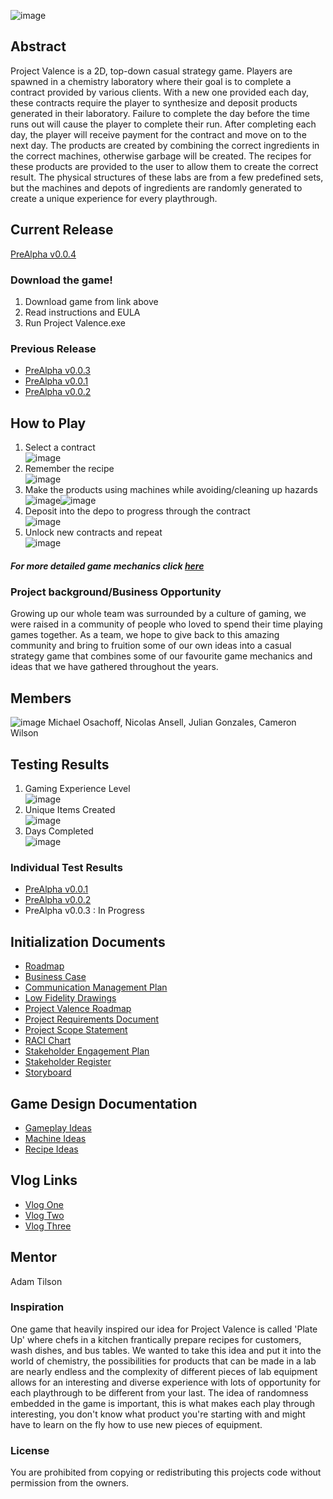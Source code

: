 ![image](https://github.com/cwilson58/ENSE-Capstone/assets/25047120/9e7010ae-cf45-4ba5-afe7-476d5d9e4a75)
## Abstract
Project Valence is a 2D, top-down casual strategy game. Players are spawned in a chemistry laboratory where their goal is to complete a contract provided by various clients. With a new one provided each day, these contracts require the player to synthesize and deposit products generated in their laboratory. Failure to complete the day before the time runs out will cause the player to complete their run. After completing each day, the player will receive payment for the contract and move on to the next day. The products are created by combining the correct ingredients in the correct machines, otherwise garbage will be created. The recipes for these products are provided to the user to allow them to create the correct result. The physical structures of these labs are from a few predefined sets, but the machines and depots of ingredients are randomly generated to create a unique experience for every playthrough.

## Current Release
[PreAlpha v0.0.4](https://github.com/cwilson58/ENSE-Capstone/releases/tag/PreAlpha0.0.4)
### Download the game!
1. Download game from link above
2. Read instructions and EULA
3. Run Project Valence.exe
### Previous Release
* [PreAlpha v0.0.3](https://github.com/cwilson58/ENSE-Capstone/releases/tag/PreAlpha0.0.3)
* [PreAlpha v0.0.1](https://drive.google.com/file/d/1-pNhrrtKu_SsJhlYNJCxSJfyWQam4DbT/view?usp=sharing)
* [PreAlpha v0.0.2](https://drive.google.com/file/d/1hRsVMrHokHQozdoUDbarStqB4SgyWDZR/view?usp=sharing)

## How to Play
1. Select a contract <br>
   ![image](https://github.com/cwilson58/ENSE-Capstone/assets/25047120/84b51035-8e19-4822-8c50-ce7d5ff812d1)
2. Remember the recipe <br>
   ![image](https://github.com/cwilson58/ENSE-Capstone/assets/25047120/7d2a20ee-1d70-4b51-b4bf-123fde29af81)
3. Make the products using machines while avoiding/cleaning up hazards <br>
   ![image](https://github.com/cwilson58/ENSE-Capstone/assets/25047120/76b9d26f-9f84-44b9-85d7-7985fc33313b)![image](https://github.com/cwilson58/ENSE-Capstone/assets/25047120/34e20a7e-c910-4104-b643-8846b38a5a23)
4. Deposit into the depo to progress through the contract <br>
   ![image](https://github.com/cwilson58/ENSE-Capstone/assets/25047120/afa01aa2-201c-433e-9df5-4c564cc077eb)
5. Unlock new contracts and repeat <br>
   ![image](https://github.com/cwilson58/ENSE-Capstone/assets/25047120/5b6a5813-9cbd-4f19-a1e0-2b1c28328621)
##### For more detailed game mechanics click [here](GameDesignDocs)

### Project background/Business Opportunity
Growing up our whole team was surrounded by a culture of gaming, we were raised in a community of people who loved to spend their time playing games together. As a team, we hope to give back to this amazing community and bring to fruition some of our own ideas into a casual strategy game that combines some of our favourite game mechanics and ideas that we have gathered throughout the years.

## Members
![image](https://github.com/cwilson58/ENSE-Capstone/assets/25047120/df587e5f-5d37-4aaa-afff-329bc3d62ba4)
Michael Osachoff, Nicolas Ansell, Julian Gonzales, Cameron Wilson
## Testing Results
1. Gaming Experience Level <br>
   ![image](https://github.com/cwilson58/ENSE-Capstone/assets/25047120/a64e11f5-59d8-4034-a9c6-7bf1a22d08c7)
2. Unique Items Created <br>
   ![image](https://github.com/cwilson58/ENSE-Capstone/assets/25047120/9d1e0272-86d7-4e19-a117-d77446c239b2)
3. Days Completed <br>
   ![image](https://github.com/cwilson58/ENSE-Capstone/assets/25047120/234e239c-c118-4352-b4ee-289280906645)
### Individual Test Results
   * [PreAlpha v0.0.1](UserTestingDocs/FeedbackDocs/PreAlpha0.0.1.md)
   * [PreAlpha v0.0.2](UserTestingDocs/FeedbackDocs/PreAlpha0.0.2.md)
   * PreAlpha v0.0.3 : In Progress

## Initialization Documents
   * [Roadmap](InitializationDocs/Roadmap.md)
   * [Business Case](InitializationDocs/BusinessCase.pdf)
   * [Communication Management Plan](InitializationDocs/CommunicationManagementPlan.pdf)
   * [Low Fidelity Drawings](InitializationDocs/LowFidelityDrawings.pdf)
   * [Project Valence Roadmap](InitializationDocs/ProjectValenceRoadmap.pdf)
   * [Project Requirements Document](InitializationDocs/ProjectRequirementsDocument.pdf)
   * [Project Scope Statement](InitializationDocs/ProjectScopeStatement.pdf)
   * [RACI Chart](InitializationDocs/RACIChart.pdf)
   * [Stakeholder Engagement Plan](InitializationDocs/StakeholderEngagementPlan.pdf)
   * [Stakeholder Register](InitializationDocs/StakeholderRegister.pdf)
   * [Storyboard](InitializationDocs/Storyboard.pdf)
     
## Game Design Documentation
   * [Gameplay Ideas](GameDesignDocs/Gameplay.md)
   * [Machine Ideas](GameDesignDocs/Machines.md)
   * [Recipe Ideas](GameDesignDocs/Recipes.md)
     
## Vlog Links
   * [Vlog One](https://www.youtube.com/watch?v=XWV1ut0_08I)
   * [Vlog Two](https://www.youtube.com/watch?v=t_021nSpBWI)
   * [Vlog Three](https://www.youtube.com/watch?v=sjCliObzLGQ)

## Mentor
Adam Tilson

### Inspiration
One game that heavily inspired our idea for Project Valence is called 'Plate Up' where chefs in a kitchen frantically prepare recipes for customers, wash dishes, and bus tables. We wanted to take this idea and put it into the world of chemistry, the possibilities for products that can be made in a lab are nearly endless and the complexity of different pieces of lab equipment allows for an interesting and diverse experience with lots of opportunity for each playthrough to be different from your last. The idea of randomness embedded in the game is important, this is what makes each play through interesting, you don't know what product you're starting with and might have to learn on the fly how to use new pieces of equipment.

### License
You are prohibited from copying or redistributing this projects code without permission from the owners.
